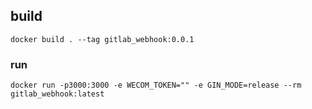
## build
```
docker build . --tag gitlab_webhook:0.0.1
```

### run
```
docker run -p3000:3000 -e WECOM_TOKEN="" -e GIN_MODE=release --rm gitlab_webhook:latest
```